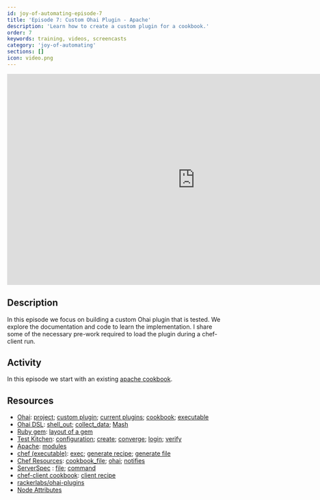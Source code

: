 ```yaml
---
id: joy-of-automating-episode-7
title: 'Episode 7: Custom Ohai Plugin - Apache'
description: 'Learn how to create a custom plugin for a cookbook.'
order: 7
keywords: training, videos, screencasts
category: 'joy-of-automating'
sections: []
icon: video.png
---
```


<iframe width="877" height="493" src="https://www.youtube.com/embed/d0YIz8glwpE" frameborder="0" allowfullscreen></iframe>

## Description

In this episode we focus on building a custom Ohai plugin that is tested. We explore the documentation and code to learn the implementation. I share some of the necessary pre-work required to load the plugin during a chef-client run.

## Activity

In this episode we start with an existing [apache cookbook](https://github.com/chef-training/httpd-joy_of_automating-ep7).

## Resources

* [Ohai](https://docs.chef.io/ohai.html): [project](https://github.com/chef/ohai); [custom plugin](https://docs.chef.io/ohai.html#custom-plugins); [current plugins](https://github.com/chef/ohai/tree/master/lib/ohai/plugins); [cookbook](https://github.com/chef-cookbooks/ohai); [executable](https://docs.chef.io/ctl_ohai.html)
* [Ohai DSL](https://docs.chef.io/ohai.html#dsl-ohai-methods): [shell_out](https://docs.chef.io/dsl_recipe.html#shell-out); [collect_data](https://docs.chef.io/ohai.html#collect-data); [Mash](https://docs.chef.io/ohai.html#use-a-mash)
* [Ruby gem](https://rubygems.org/): [layout of a gem](http://guides.rubygems.org/make-your-own-gem/)
* [Test Kitchen](https://docs.chef.io/ctl_kitchen.html): [configuration](https://docs.chef.io/config_yml_kitchen.html); [create](https://docs.chef.io/ctl_kitchen.html#kitchen-create); [converge](https://docs.chef.io/ctl_kitchen.html#kitchen-converge); [login](https://docs.chef.io/ctl_kitchen.html#kitchen-login); [verify](https://docs.chef.io/ctl_kitchen.html#kitchen-verify)
* [Apache](https://httpd.apache.org/): [modules](http://superuser.com/questions/284898/how-to-check-which-apache-modules-are-enabled-installed)
* [chef (executable)](https://docs.chef.io/ctl_chef.html): [exec](https://docs.chef.io/ctl_chef.html#chef-exec); [generate recipe](https://docs.chef.io/ctl_chef.html#chef-generate-recipe); [generate file](https://docs.chef.io/ctl_chef.html#chef-generate-file)
* [Chef Resources](https://docs.chef.io/resources.html): [cookbook_file](https://docs.chef.io/resource_cookbook_file.html); [ohai](https://docs.chef.io/resources.html#ohai); [notifies](https://docs.chef.io/resources.html#notifications)
* [ServerSpec](http://serverspec.org/) : [file](http://serverspec.org/resource_types.html#file); [command](http://serverspec.org/resource_types.html#command)
* [chef-client cookbook](https://supermarket.chef.io/cookbooks/chef-client): [client recipe](https://github.com/chef-cookbooks/chef-client/blob/master/recipes/config.rb)
* [rackerlabs/ohai-plugins](https://github.com/rackerlabs/ohai-plugins)
* [Node Attributes](https://docs.chef.io/attributes.html)
